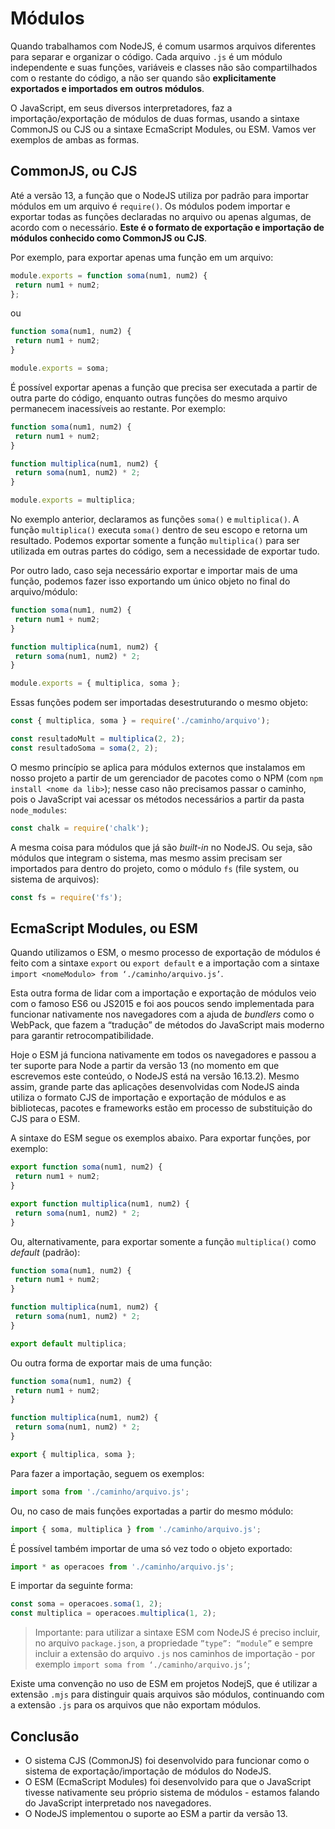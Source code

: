 # Módulos

Quando trabalhamos com NodeJS, é comum usarmos arquivos diferentes para separar e organizar o código. Cada arquivo `.js` é um módulo independente e suas funções, variáveis e classes não são compartilhados com o restante do código, a não ser quando são **explicitamente exportados e importados em outros módulos**.

O JavaScript, em seus diversos interpretadores, faz a importação/exportação de módulos de duas formas, usando a sintaxe CommonJS ou CJS ou a sintaxe EcmaScript Modules, ou ESM. Vamos ver exemplos de ambas as formas.

## CommonJS, ou CJS

Até a versão 13, a função que o NodeJS utiliza por padrão para importar módulos em um arquivo é `require()`. Os módulos podem importar e exportar todas as funções declaradas no arquivo ou apenas algumas, de acordo com o necessário. **Este é o formato de exportação e importação de módulos conhecido como CommonJS ou CJS**.

Por exemplo, para exportar apenas uma função em um arquivo:

```javascript
module.exports = function soma(num1, num2) {
 return num1 + num2;
};
```

ou

```javascript
function soma(num1, num2) {
 return num1 + num2;
}

module.exports = soma;
```

É possível exportar apenas a função que precisa ser executada a partir de outra parte do código, enquanto outras funções do mesmo arquivo permanecem inacessíveis ao restante. Por exemplo:

```javascript
function soma(num1, num2) {
 return num1 + num2;
}

function multiplica(num1, num2) {
 return soma(num1, num2) * 2;
}

module.exports = multiplica;
```

No exemplo anterior, declaramos as funções `soma()` e `multiplica()`. A função `multiplica()` executa `soma()` dentro de seu escopo e retorna um resultado. Podemos exportar somente a função `multiplica()` para ser utilizada em outras partes do código, sem a necessidade de exportar tudo.

Por outro lado, caso seja necessário exportar e importar mais de uma função, podemos fazer isso exportando um único objeto no final do arquivo/módulo:

```javascript
function soma(num1, num2) {
 return num1 + num2;
}

function multiplica(num1, num2) {
 return soma(num1, num2) * 2;
}

module.exports = { multiplica, soma };
```

Essas funções podem ser importadas desestruturando o mesmo objeto:

```javascript
const { multiplica, soma } = require('./caminho/arquivo');

const resultadoMult = multiplica(2, 2);
const resultadoSoma = soma(2, 2);
```

O mesmo princípio se aplica para módulos externos que instalamos em nosso projeto a partir de um gerenciador de pacotes como o NPM (com `npm install <nome da lib>`); nesse caso não precisamos passar o caminho, pois o JavaScript vai acessar os métodos necessários a partir da pasta `node_modules`:

```javascript
const chalk = require('chalk');
```

A mesma coisa para módulos que já são *built-in* no NodeJS. Ou seja, são módulos que integram o sistema, mas mesmo assim precisam ser importados para dentro do projeto, como o módulo `fs` (file system, ou sistema de arquivos):

```javascript
const fs = require('fs');
```

## EcmaScript Modules, ou ESM

Quando utilizamos o ESM, o mesmo processo de exportação de módulos é feito com a sintaxe `export` ou `export default` e a importação com a sintaxe `import <nomeModulo> from ‘./caminho/arquivo.js’`.

Esta outra forma de lidar com a importação e exportação de módulos veio com o famoso ES6 ou JS2015 e foi aos poucos sendo implementada para funcionar nativamente nos navegadores com a ajuda de *bundlers* como o WebPack, que fazem a “tradução” de métodos do JavaScript mais moderno para garantir retrocompatibilidade.

Hoje o ESM já funciona nativamente em todos os navegadores e passou a ter suporte para Node a partir da versão 13 (no momento em que escrevemos este conteúdo, o NodeJS está na versão 16.13.2). Mesmo assim, grande parte das aplicações desenvolvidas com NodeJS ainda utiliza o formato CJS de importação e exportação de módulos e as bibliotecas, pacotes e frameworks estão em processo de substituição do CJS para o ESM.

A sintaxe do ESM segue os exemplos abaixo. Para exportar funções, por exemplo:

```javascript
export function soma(num1, num2) {
 return num1 + num2;
}

export function multiplica(num1, num2) {
 return soma(num1, num2) * 2;
}
```

Ou, alternativamente, para exportar somente a função `multiplica()` como *default* (padrão):

```javascript
function soma(num1, num2) {
 return num1 + num2;
}

function multiplica(num1, num2) {
 return soma(num1, num2) * 2;
}

export default multiplica;
```

Ou outra forma de exportar mais de uma função:

```javascript
function soma(num1, num2) {
 return num1 + num2;
}

function multiplica(num1, num2) {
 return soma(num1, num2) * 2;
}

export { multiplica, soma };
```

Para fazer a importação, seguem os exemplos:

```javascript
import soma from './caminho/arquivo.js';
```

Ou, no caso de mais funções exportadas a partir do mesmo módulo:

```javascript
import { soma, multiplica } from './caminho/arquivo.js';
```

É possível também importar de uma só vez todo o objeto exportado:

```javascript
import * as operacoes from './caminho/arquivo.js';
```

E importar da seguinte forma:

```javascript
const soma = operacoes.soma(1, 2);
const multiplica = operacoes.multiplica(1, 2);
```

> Importante: para utilizar a sintaxe ESM com NodeJS é preciso incluir, no arquivo `package.json`, a propriedade `”type”: “module”` e sempre incluir a extensão do arquivo `.js` nos caminhos de importação - por exemplo `import soma from ‘./caminho/arquivo.js’`;

Existe uma convenção no uso de ESM em projetos NodejS, que é utilizar a extensão `.mjs` para distinguir quais arquivos são módulos, continuando com a extensão `.js` para os arquivos que não exportam módulos.

## Conclusão

* O sistema CJS (CommonJS) foi desenvolvido para funcionar como o sistema de exportação/importação de módulos do NodeJS.
* O ESM (EcmaScript Modules) foi desenvolvido para que o JavaScript tivesse nativamente seu próprio sistema de módulos - estamos falando do JavaScript interpretado nos navegadores.
* O NodeJS implementou o suporte ao ESM a partir da versão 13.